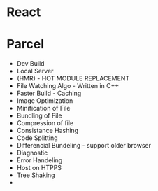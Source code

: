 # React 

# Parcel
- Dev Build
- Local Server
- (HMR) -  HOT MODULE REPLACEMENT
- File Watching Algo - Written in C++
- Faster Build - Caching 
- Image Optimization
- Minification of File
- Bundling of File
- Compression of file 
- Consistance Hashing
- Code Splitting 
- Differencial Bundeling - support older browser
- Diagnostic
- Error Handeling
- Host on HTPPS
- Tree Shaking
- 

